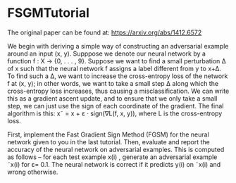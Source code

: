 # FSGMTutorial
The original paper can be found at:
https://arxiv.org/abs/1412.6572

We begin with deriving a simple way of constructing an adversarial example around an input (x, y).
Supppose we denote our neural network by a function f : X → {0, . . . , 9}.
Suppose we want to find a small perturbation ∆ of x such that the neural network f assigns a label
different from y to x+∆. To find such a ∆, we want to increase the cross-entropy loss of the network f
at (x, y); in other words, we want to take a small step ∆ along which the cross-entropy loss increases,
thus causing a misclassification. We can write this as a gradient ascent update, and to ensure that we
only take a small step, we can just use the sign of each coordinate of the gradient. The final algorithm
is this:
x˜ = x + ε · sign(∇L(f, x, y)),
where L is the cross-entropy loss.

First, implement the Fast Gradient Sign Method (FGSM) for the neural network given to you in the last tutorial. Then,
evaluate and report the accuracy of the neural network on adversarial examples. This is computed
as follows – 
for each test example x(i)
, generate an adversarial example ˜x(i)
for ε= 0.1. 
The neural
network is correct if it predicts y(i) on ˜x(i) and wrong otherwise.

